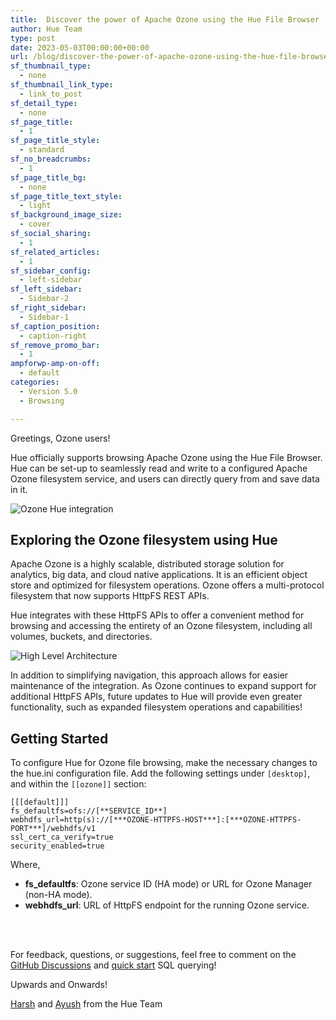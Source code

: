 ```yaml
---
title:  Discover the power of Apache Ozone using the Hue File Browser
author: Hue Team
type: post
date: 2023-05-03T00:00:00+00:00
url: /blog/discover-the-power-of-apache-ozone-using-the-hue-file-browser/
sf_thumbnail_type:
  - none
sf_thumbnail_link_type:
  - link_to_post
sf_detail_type:
  - none
sf_page_title:
  - 1
sf_page_title_style:
  - standard
sf_no_breadcrumbs:
  - 1
sf_page_title_bg:
  - none
sf_page_title_text_style:
  - light
sf_background_image_size:
  - cover
sf_social_sharing:
  - 1
sf_related_articles:
  - 1
sf_sidebar_config:
  - left-sidebar
sf_left_sidebar:
  - Sidebar-2
sf_right_sidebar:
  - Sidebar-1
sf_caption_position:
  - caption-right
sf_remove_promo_bar:
  - 1
ampforwp-amp-on-off:
  - default
categories:
  - Version 5.0
  - Browsing

---
```


Greetings, Ozone users!

Hue officially supports browsing Apache Ozone using the Hue File Browser. Hue can be set-up to seamlessly read and write to a configured Apache Ozone filesystem service, and users can directly query from and save data in it.

![Ozone Hue integration](https://cdn.gethue.com/uploads/2023/05/Hue_Ozone_UI.png)

## Exploring the Ozone filesystem using Hue
Apache Ozone is a highly scalable, distributed storage solution for analytics, big data, and cloud native applications. It is an efficient object store and optimized for filesystem operations. Ozone offers a multi-protocol filesystem that now supports HttpFS REST APIs.

Hue integrates with these HttpFS APIs to offer a convenient method for browsing and accessing the entirety of an Ozone filesystem, including all volumes, buckets, and directories.

![High Level Architecture](https://cdn.gethue.com/uploads/2023/05/HueFS.png)

In addition to simplifying navigation, this approach allows for easier maintenance of the integration. As Ozone continues to expand support for additional HttpFS APIs, future updates to Hue will provide even greater functionality, such as expanded filesystem operations and capabilities!

## Getting Started

To configure Hue for Ozone file browsing, make the necessary changes to the hue.ini configuration file. Add the following settings under `[desktop]`, and within the `[[ozone]]` section:

```
[[[default]]]
fs_defaultfs=ofs://[**SERVICE_ID**]
webhdfs_url=http(s)://[***OZONE-HTTPFS-HOST***]:[***OZONE-HTTPFS-PORT***]/webhdfs/v1
ssl_cert_ca_verify=true
security_enabled=true
```
Where,
- **fs_defaultfs**: Ozone service ID (HA mode) or URL for Ozone Manager (non-HA mode).
- **webhdfs_url**: URL of HttpFS endpoint for the running Ozone service.

</br>
</br>

For feedback, questions, or suggestions, feel free to comment on the [GitHub Discussions](https://github.com/cloudera/hue/discussions) and [quick start](https://docs.gethue.com/quickstart/) SQL querying!

Upwards and Onwards!


[Harsh](https://github.com/Harshg999) and [Ayush](https://github.com/agl29) from the Hue Team
